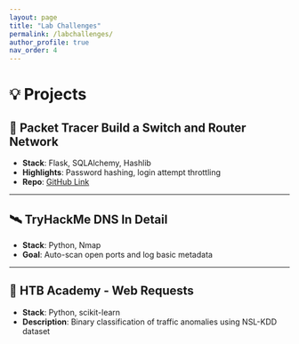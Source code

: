 ```yaml
---
layout: page
title: "Lab Challenges"
permalink: /labchallenges/
author_profile: true
nav_order: 4
---
```


# 💡 Projects

## 🔐 Packet Tracer Build a Switch and Router Network
- **Stack**: Flask, SQLAlchemy, Hashlib
- **Highlights**: Password hashing, login attempt throttling
- **Repo**: [GitHub Link](https://github.com/yourusername/secure-login)

---

## 🛰️ TryHackMe DNS In Detail
- **Stack**: Python, Nmap
- **Goal**: Auto-scan open ports and log basic metadata

---

## 🧠 HTB Academy - Web Requests
- **Stack**: Python, scikit-learn
- **Description**: Binary classification of traffic anomalies using NSL-KDD dataset
